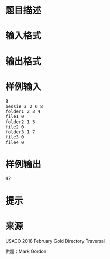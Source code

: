 

# 题目描述



# 输入格式



# 输出格式



# 样例输入


<pre>8
bessie 3 2 6 8
folder1 2 3 4
file1 0
folder2 1 5
file2 0
folder3 1 7
file3 0
file4 0
</pre>

# 样例输出


<pre>42</pre>

# 提示



# 来源


<p>
USACO 2018 February Gold Directory Traversal
</p>
<p>
供题：Mark Gordon
</p>
